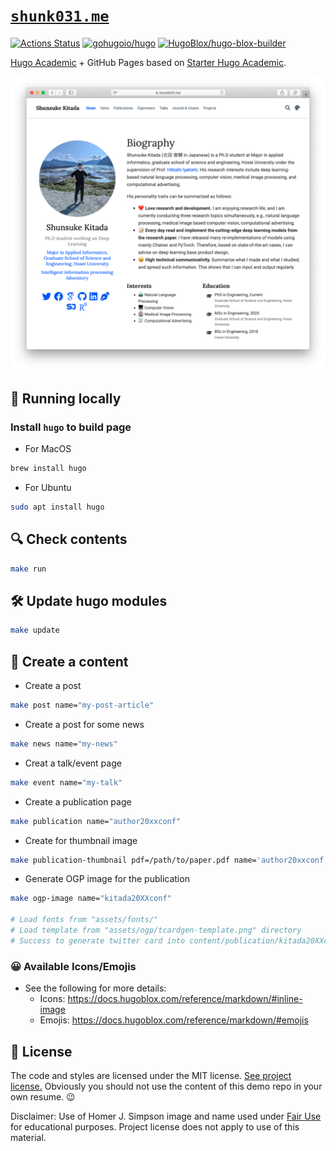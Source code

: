 # [`shunk031.me`](https://shunk031.me/)

[![Actions Status](https://github.com/shunk031/shunk031.github.io/workflows/Page%20Build/badge.svg)](https://github.com/shunk031/shunk031.github.io/actions?query=workflow%3A%22Page+Build%22)
[![gohugoio/hugo](https://img.shields.io/github/v/tag/gohugoio/hugo?color=FF4088&display_name=release&label=HugoBlox&logo=hugo&logoColor=FF4088&sort=semver)](https://github.com/gohugoio/hugo)
[![HugoBlox/hugo-blox-builder](https://img.shields.io/github/v/tag/HugoBlox/hugo-blox-builder?color=0694cb&display_name=release&label=HugoBlox&logo=hugo&logoColor=0694cb&sort=semver)](https://github.com/HugoBlox/hugo-blox-builder)

[Hugo Academic](https://github.com/gcushen/hugo-academic) + GitHub Pages based on [Starter Hugo Academic](https://github.com/wowchemy/starter-hugo-academic).

[![Website Thumbnail](.github/README/thumbnail.png)](https://shunk031.me)

## 🏃 Running locally

### Install `hugo` to build page

- For MacOS

```sh
brew install hugo
```

- For Ubuntu

```sh
sudo apt install hugo
```

## 🔍️ Check contents

```sh
make run
```

## 🛠️ Update hugo modules

```sh
make update
```

## 🚀 Create a content

- Create a post

```sh
make post name="my-post-article"
```

- Create a post for some news

```sh
make news name="my-news"
```

- Creat a talk/event page

```sh
make event name="my-talk"
```

- Create a publication page

```sh
make publication name="author20xxconf"
```

- Create for thumbnail image

```sh
make publication-thumbnail pdf=/path/to/paper.pdf name='author20xxconf'
```

- Generate OGP image for the publication

```sh
make ogp-image name="kitada20XXconf"

# Load fonts from "assets/fonts/"
# Load template from "assets/ogp/tcardgen-template.png" directory
# Success to generate twitter card into content/publication/kitada20XXconf/featured.png
```

### 😀 Available Icons/Emojis

- See the following for more details:
  - Icons: https://docs.hugoblox.com/reference/markdown/#inline-image
  - Emojis: https://docs.hugoblox.com/reference/markdown/#emojis

## 📝 License

The code and styles are licensed under the MIT license. [See project license.](LICENSE) Obviously you should not use the content of this demo repo in your own resume. :wink:

Disclaimer: Use of Homer J. Simpson image and name used under [Fair Use](https://en.wikipedia.org/wiki/Fair_use) for educational purposes. Project license does not apply to use of this material.

